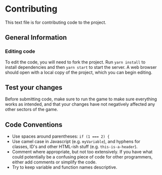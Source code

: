 # Contributing

This text file is for contributing code to the project.

## General Information

### Editing code

To edit the code, you will need to fork the project. Run `yarn install` to install dependencies and then `yarn start` to start the server. A web browser should open with a local copy of the project, which you can begin editing.

## Test your changes

Before submitting code, make sure to run the game to make sure everything works as intended, and that your changes have not negatively affected any other  sectors of the game.

## Code Conventions

- Use spaces around parentheses: `if (1 === 2) {`
- Use camel case in Javascript (e.g. `myVariable`), and hyphens for classes, ID's and other HTML-ish stuff (e.g. `this-is-a-header`).
- Comment where appropriate, but not too extensively. If you have what could potentially be a confusing piece of code for other programmers, either add comments or simplify the code.
- Try to keep variable and function names descriptive.